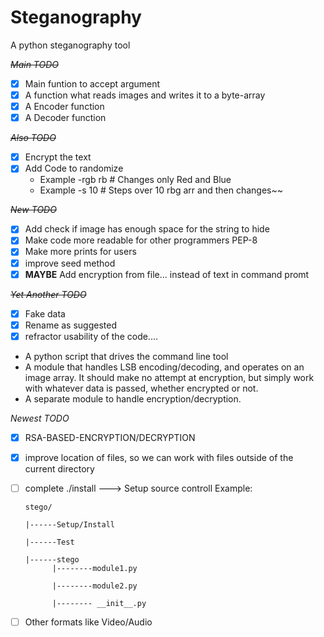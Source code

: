 # Steganography
A python steganography tool

~~*Main TODO*~~
 - [x]  Main funtion to accept argument
 - [x]  A function what reads images and writes it to a byte-array
 - [x]  A Encoder function
 - [x]  A Decoder function

~~*Also TODO*~~
 - [x]  Encrypt the text
 - [x]  Add Code to randomize
     + Example -rgb rb # Changes only Red and Blue
     + Example -s 10   # Steps over 10 rbg arr and then changes~~

~~*New TODO*~~
 - [x]  Add check if image has enough space for the string to hide
 - [x]  Make code more readable for other programmers PEP-8
 - [x]  Make more prints for users
 - [x]  improve seed method
 - [x]  **MAYBE** Add encryption from file... instead of text in command promt

~~*Yet Another TODO*~~
 - [x]  Fake data
 - [x]  Rename as suggested
 - [x]  refractor usability of the code....
   - A python script that drives the command line tool
   - A module that handles LSB encoding/decoding, and operates on an image array. It should make no attempt at encryption, but simply work with whatever data is passed, whether encrypted or not.
   - A separate module to handle encryption/decryption.

*Newest TODO*
 - [x]  RSA-BASED-ENCRYPTION/DECRYPTION
 - [x]  improve location of files, so we can work with files outside of the current directory
 - [ ]  complete ./install ---> Setup source controll
        Example: 
        
        stego/
        
        |------Setup/Install
        
        |------Test
        
        |------stego
              |--------module1.py
              
              |--------module2.py
              
              |-------- __init__.py
- [ ]  Other formats like Video/Audio
